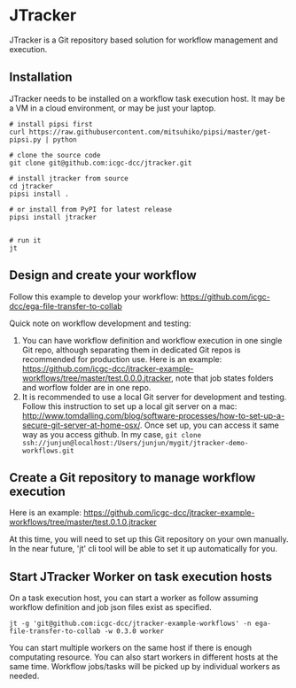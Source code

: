 # JTracker

JTracker is a Git repository based solution for workflow management and execution.

## Installation

JTracker needs to be installed on a workflow task execution host. It may be a VM in a cloud environment, or may be just your laptop.

```
# install pipsi first
curl https://raw.githubusercontent.com/mitsuhiko/pipsi/master/get-pipsi.py | python

# clone the source code
git clone git@github.com:icgc-dcc/jtracker.git

# install jtracker from source
cd jtracker
pipsi install .

# or install from PyPI for latest release
pipsi install jtracker


# run it
jt
```

## Design and create your workflow

Follow this example to develop your workflow: https://github.com/icgc-dcc/ega-file-transfer-to-collab

Quick note on workflow development and testing:
1. You can have workflow definition and workflow execution in one single Git repo, although separating them in dedicated Git repos is recommended for production use. Here is an example: https://github.com/icgc-dcc/jtracker-example-workflows/tree/master/test.0.0.0.jtracker, note that job states folders and worflow folder are in one repo.
2. It is recommended to use a local Git server for development and testing. Follow this instruction to set up a local git server on a mac: http://www.tomdalling.com/blog/software-processes/how-to-set-up-a-secure-git-server-at-home-osx/. Once set up, you can access it same way as you access github. In my case, `git clone ssh://junjun@localhost:/Users/junjun/mygit/jtracker-demo-workflows.git`


## Create a Git repository to manage workflow execution

Here is an example: https://github.com/icgc-dcc/jtracker-example-workflows/tree/master/test.0.1.0.jtracker

At this time, you will need to set up this Git repository on your own manually. In the near future, 'jt' cli tool will be able to set it up automatically for you. 


## Start JTracker Worker on task execution hosts

On a task execution host, you can start a worker as follow assuming workflow definition and job json files exist as specified.

```
jt -g 'git@github.com:icgc-dcc/jtracker-example-workflows' -n ega-file-transfer-to-collab -w 0.3.0 worker
```

You can start multiple workers on the same host if there is enough computating resource. You can also start workers in different hosts at the same time. Workflow jobs/tasks will be picked up by individual workers as needed.

